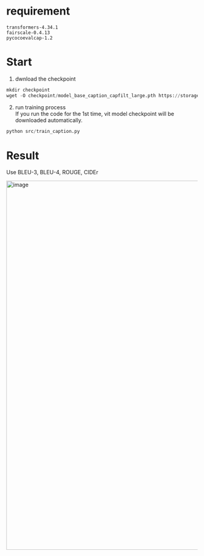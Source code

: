 # requirement
```
transformers-4.34.1
fairscale-0.4.13
pycocoevalcap-1.2
```

# Start
1. dwnload the checkpoint
```python
mkdir checkpoint
wget -O checkpoint/model_base_caption_capfilt_large.pth https://storage.googleapis.com/sfr-vision-language-research/BLIP/models/model_base_caption_capfilt_large.pth
```



2. run training process\
If you run the code for the 1st time, vit model checkpoint will be downloaded automatically.
```python
python src/train_caption.py
```




# Result
Use BLEU-3, BLEU-4, ROUGE, CIDEr

<img width="973" alt="image" src="https://github.com/YiandLi/Student_Image_Caption/assets/72687714/f1a9446e-8af6-4f33-b401-59a484f7899c">
